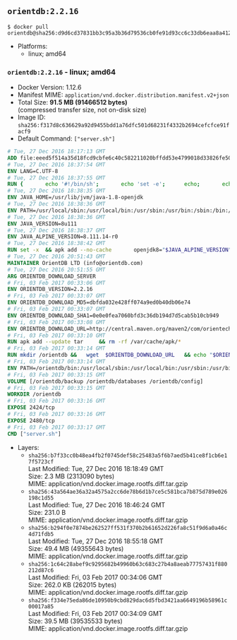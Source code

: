 ## `orientdb:2.2.16`

```console
$ docker pull orientdb@sha256:d9d6cd37831bb3c95a3b36d79536cb0fe91d93cc6c33db6eaa8a412e5a98b3c0
```

-	Platforms:
	-	linux; amd64

### `orientdb:2.2.16` - linux; amd64

-	Docker Version: 1.12.6
-	Manifest MIME: `application/vnd.docker.distribution.manifest.v2+json`
-	Total Size: **91.5 MB (91466512 bytes)**  
	(compressed transfer size, not on-disk size)
-	Image ID: `sha256:f317d8c636629a92d9455bdd1a76dfc501d68231f4332b2694cefcfce91facf9`
-	Default Command: `["server.sh"]`

```dockerfile
# Tue, 27 Dec 2016 18:17:13 GMT
ADD file:eeed5f514a35d18fcd9cbfe6c40c582211020bffdd53e4799018d33826fe5067 in / 
# Tue, 27 Dec 2016 18:37:54 GMT
ENV LANG=C.UTF-8
# Tue, 27 Dec 2016 18:37:55 GMT
RUN { 		echo '#!/bin/sh'; 		echo 'set -e'; 		echo; 		echo 'dirname "$(dirname "$(readlink -f "$(which javac || which java)")")"'; 	} > /usr/local/bin/docker-java-home 	&& chmod +x /usr/local/bin/docker-java-home
# Tue, 27 Dec 2016 18:38:35 GMT
ENV JAVA_HOME=/usr/lib/jvm/java-1.8-openjdk
# Tue, 27 Dec 2016 18:38:36 GMT
ENV PATH=/usr/local/sbin:/usr/local/bin:/usr/sbin:/usr/bin:/sbin:/bin:/usr/lib/jvm/java-1.8-openjdk/jre/bin:/usr/lib/jvm/java-1.8-openjdk/bin
# Tue, 27 Dec 2016 18:38:36 GMT
ENV JAVA_VERSION=8u111
# Tue, 27 Dec 2016 18:38:37 GMT
ENV JAVA_ALPINE_VERSION=8.111.14-r0
# Tue, 27 Dec 2016 18:38:42 GMT
RUN set -x 	&& apk add --no-cache 		openjdk8="$JAVA_ALPINE_VERSION" 	&& [ "$JAVA_HOME" = "$(docker-java-home)" ]
# Tue, 27 Dec 2016 20:51:43 GMT
MAINTAINER OrientDB LTD (info@orientdb.com)
# Tue, 27 Dec 2016 20:51:55 GMT
ARG ORIENTDB_DOWNLOAD_SERVER
# Fri, 03 Feb 2017 00:33:06 GMT
ENV ORIENTDB_VERSION=2.2.16
# Fri, 03 Feb 2017 00:33:07 GMT
ENV ORIENTDB_DOWNLOAD_MD5=dbfda032e428ff074a9ed0b40db06e74
# Fri, 03 Feb 2017 00:33:07 GMT
ENV ORIENTDB_DOWNLOAD_SHA1=0e0e0fea7060bfd3c36db194d7d5cab5b10cb949
# Fri, 03 Feb 2017 00:33:08 GMT
ENV ORIENTDB_DOWNLOAD_URL=http://central.maven.org/maven2/com/orientechnologies/orientdb-community/2.2.16/orientdb-community-2.2.16.tar.gz
# Fri, 03 Feb 2017 00:33:10 GMT
RUN apk add --update tar     && rm -rf /var/cache/apk/*
# Fri, 03 Feb 2017 00:33:14 GMT
RUN mkdir /orientdb &&   wget  $ORIENTDB_DOWNLOAD_URL   && echo "$ORIENTDB_DOWNLOAD_MD5 *orientdb-community-$ORIENTDB_VERSION.tar.gz" | md5sum -c -   && echo "$ORIENTDB_DOWNLOAD_SHA1 *orientdb-community-$ORIENTDB_VERSION.tar.gz" | sha1sum -c -   && tar -xvzf orientdb-community-$ORIENTDB_VERSION.tar.gz -C /orientdb --strip-components=1   && rm orientdb-community-$ORIENTDB_VERSION.tar.gz   && rm -rf /orientdb/databases/*
# Fri, 03 Feb 2017 00:33:14 GMT
ENV PATH=/orientdb/bin:/usr/local/sbin:/usr/local/bin:/usr/sbin:/usr/bin:/sbin:/bin:/usr/lib/jvm/java-1.8-openjdk/jre/bin:/usr/lib/jvm/java-1.8-openjdk/bin
# Fri, 03 Feb 2017 00:33:15 GMT
VOLUME [/orientdb/backup /orientdb/databases /orientdb/config]
# Fri, 03 Feb 2017 00:33:15 GMT
WORKDIR /orientdb
# Fri, 03 Feb 2017 00:33:16 GMT
EXPOSE 2424/tcp
# Fri, 03 Feb 2017 00:33:16 GMT
EXPOSE 2480/tcp
# Fri, 03 Feb 2017 00:33:17 GMT
CMD ["server.sh"]
```

-	Layers:
	-	`sha256:b7f33cc0b48ea4fb2f0745def58c25483a5f6b7aed5b41ce8f1cb6e17f5723cf`  
		Last Modified: Tue, 27 Dec 2016 18:18:49 GMT  
		Size: 2.3 MB (2313090 bytes)  
		MIME: application/vnd.docker.image.rootfs.diff.tar.gzip
	-	`sha256:43a564ae36a32a4575a2cc6de78b6d1b7ce5c581bca7b875d789e026198c1d55`  
		Last Modified: Tue, 27 Dec 2016 18:46:24 GMT  
		Size: 231.0 B  
		MIME: application/vnd.docker.image.rootfs.diff.tar.gzip
	-	`sha256:b294f0e7874be262527ff531f370b2b61652d226fa8c51f9d6a0a46c4d71fdb5`  
		Last Modified: Tue, 27 Dec 2016 18:55:18 GMT  
		Size: 49.4 MB (49355643 bytes)  
		MIME: application/vnd.docker.image.rootfs.diff.tar.gzip
	-	`sha256:1c64c28abef9c9295682b49960b63c683c27b4a8aeab77757431f880212d87c6`  
		Last Modified: Fri, 03 Feb 2017 00:34:06 GMT  
		Size: 262.0 KB (262015 bytes)  
		MIME: application/vnd.docker.image.rootfs.diff.tar.gzip
	-	`sha256:f334e75eda86de10950b9cbd829dac6d5fbd3421aa6649196b58961c00017a85`  
		Last Modified: Fri, 03 Feb 2017 00:34:09 GMT  
		Size: 39.5 MB (39535533 bytes)  
		MIME: application/vnd.docker.image.rootfs.diff.tar.gzip
